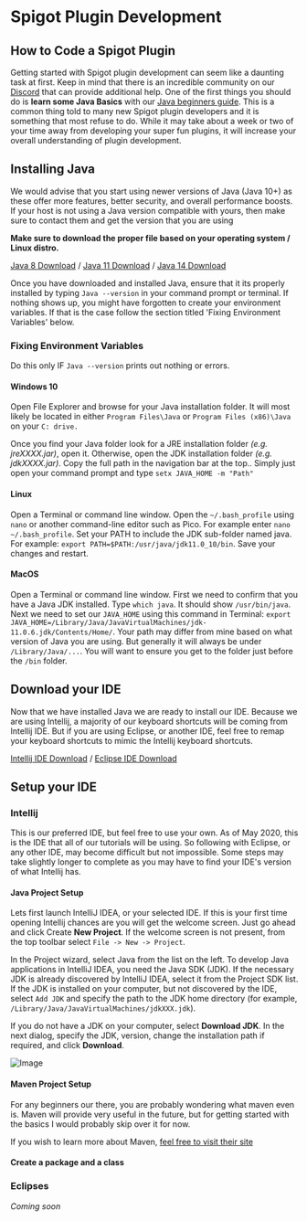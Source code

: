 # Spigot Plugin Development
## How to Code a Spigot Plugin
Getting started with Spigot plugin development can seem like a daunting task at first. Keep in mind that there is an incredible community on our [Discord](https://discord.thesourcecode.dev) that can provide additional help. One of the first things you should do is **learn some Java Basics** with our [Java beginners guide](). This is a common thing told to many new Spigot plugin developers and it is something that most refuse to do. While it may take about a week or two of your time away from developing your super fun plugins, it will increase your overall understanding of plugin development.

## Installing Java
We would advise that you start using newer versions of Java (Java 10+) as these offer more features, better security, and overall performance boosts. If your host is not using a Java version compatible with yours, then make sure to contact them and get the version that you are using

**Make sure to download the proper file based on your operating system / Linux distro.**

[Java 8 Download](https://adoptopenjdk.net/?variant=openjdk8&jvmVariant=hotspot) / [Java 11 Download](https://adoptopenjdk.net/?variant=openjdk11&jvmVariant=hotspot) / [Java 14 Download](https://adoptopenjdk.net/?variant=openjdk14&jvmVariant=hotspot)


Once you have downloaded and installed Java, ensure that it its properly installed by typing `Java --version` in your command prompt or terminal. If nothing shows up, you might have forgotten to create your environment variables. If that is the case follow the section titled 'Fixing Environment Variables' below.

### Fixing Environment Variables
Do this only IF `Java --version` prints out nothing or errors.
#### Windows 10

Open File Explorer and browse for your Java installation folder. It will most likely be located in either `Program Files\Java` or `Program Files (x86)\Java` on your `C: drive.`

Once you find your Java folder look for a JRE installation folder *(e.g. jreXXXX.jar)*, open it. Otherwise, open the JDK installation folder *(e.g. jdkXXXX.jar)*. Copy the full path in the navigation bar at the top.. Simply just open your command prompt and type `setx JAVA_HOME -m "Path"`

#### Linux

Open a Terminal or command line window. Open the `~/.bash_profile` using `nano` or another command-line editor such as Pico. For example enter `nano ~/.bash_profile`. Set your PATH to include the JDK sub-folder named java. For example: `export PATH=$PATH:/usr/java/jdk11.0_10/bin`. Save your changes and restart.

#### MacOS

Open a Terminal or command line window. First we need to confirm that you have a Java JDK installed. Type `which java`. It should show `/usr/bin/java`. Next we need to set our `JAVA_HOME` using this command in Terminal: `export JAVA_HOME=/Library/Java/JavaVirtualMachines/jdk-11.0.6.jdk/Contents/Home/`. Your path may differ from mine based on what version of Java you are using. But generally it will always be under `/Library/Java/...`. You will want to ensure you get to the folder just before the `/bin` folder.

## Download your IDE
Now that we have installed Java we are ready to install our IDE. Because we are using Intellij, a majority of our keyboard shortcuts will be coming from Intellij IDE. But if you are using Eclipse, or another IDE, feel free to remap your keyboard shortcuts to mimic the Intellij keyboard shortcuts.

[Intellij IDE Download](https://www.jetbrains.com/idea/download/) / [Eclipse IDE Download](https://www.eclipse.org/downloads/)

## Setup your IDE

### Intellij
This is our preferred IDE, but feel free to use your own. As of May 2020, this is the IDE that all of our tutorials will be using. So following with Eclipse, or any other IDE, may become difficult but not impossible. Some steps may take slightly longer to complete as you may have to find your IDE's version of what Intellij has.

#### Java Project Setup
Lets first launch IntelliJ IDEA, or your selected IDE. If this is your first time opening Intellij chances are you will get the welcome screen. Just go ahead and click Create **New Project**. If the welcome screen is not present, from the top toolbar select `File -> New -> Project`.

In the Project wizard, select Java from the list on the left. To develop Java applications in IntelliJ IDEA, you need the Java SDK (JDK). If the necessary JDK is already discovered by IntelliJ IDEA, select it from the Project SDK list. If the JDK is installed on your computer, but not discovered by the IDE, select `Add JDK` and specify the path to the JDK home directory (for example, `/Library/Java/JavaVirtualMachines/jdkXXX.jdk`).

If you do not have a JDK on your computer, select **Download JDK**. In the next dialog, specify the JDK, version, change the installation path if required, and click **Download**.

![Image](/images/java-project-01_1.gif)

#### Maven Project Setup
For any beginners our there, you are probably wondering what maven even is. Maven will provide very useful in the future, but for getting started with the basics I would probably skip over it for now. 

If you wish to learn more about Maven, [feel free to visit their site](http://maven.apache.org/what-is-maven.html)


#### Create a package and a class

### Eclipses 
*Coming soon*
